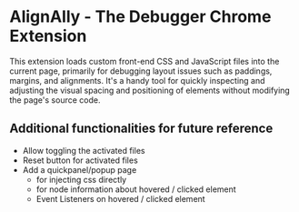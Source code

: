 # AlignAlly - The Debugger Chrome Extension

This extension loads custom front-end CSS and JavaScript files into the current page, primarily for debugging layout issues such as paddings, margins, and alignments.
It's a handy tool for quickly inspecting and adjusting the visual spacing and positioning of elements without modifying the page's source code.

## Additional functionalities for future reference
- Allow toggling the activated files
- Reset button for activated files
- Add a quickpanel/popup page
  - for injecting css directly
  - for node information about hovered / clicked element
  - Event Listeners on hovered / clicked element
